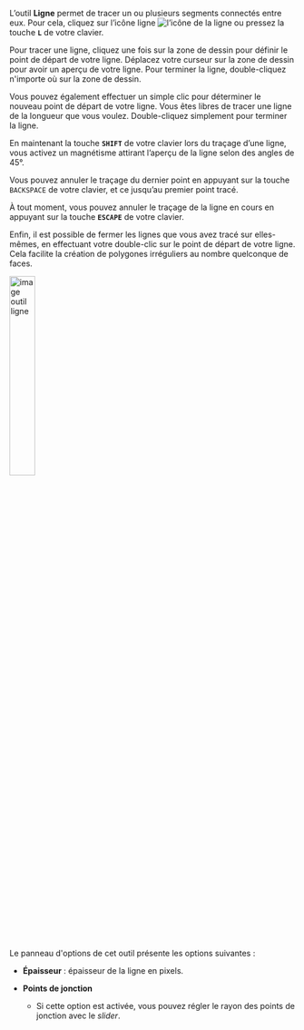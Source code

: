 L’outil **Ligne** permet de tracer un ou plusieurs segments connectés entre eux. Pour cela, cliquez sur l’icône ligne ![l’icône de la ligne](../../assets/line.png) ou pressez la touche **`L`** de votre clavier.
 
 Pour tracer une ligne, cliquez une fois sur la zone de dessin pour définir le point de départ de votre ligne. Déplacez votre curseur sur la zone de dessin pour avoir un aperçu de votre ligne. Pour terminer la ligne, double-cliquez n'importe où sur la zone de dessin. 
 
 Vous pouvez également effectuer un simple clic pour déterminer le nouveau point de départ de votre ligne. Vous êtes libres de tracer une ligne de la longueur que vous voulez. Double-cliquez simplement pour terminer la ligne. 

En maintenant la touche **`SHIFT`** de votre clavier lors du traçage d’une ligne, vous activez un magnétisme attirant l’aperçu de la ligne selon des angles de 45°.

Vous pouvez annuler le traçage du dernier point en appuyant sur la touche `BACKSPACE` de votre clavier, et ce jusqu’au premier point tracé. 

 À tout moment, vous pouvez annuler le traçage de la ligne en cours en appuyant sur la touche **`ESCAPE`** de votre clavier. 

Enfin, il est possible de fermer les lignes que vous avez tracé sur elles-mêmes, en effectuant votre double-clic sur le point de départ de votre ligne. Cela facilite la création de polygones irréguliers au nombre quelconque de faces.

<img src="../../assets/doc/doc.imgs/panneauLigne.png" class="doc-img, floatRight" title="Panneau de l'outil ligne" alt="image outil ligne" width="30%">

Le panneau d'options de cet outil présente les options suivantes :

* **Épaisseur** : épaisseur de la ligne en pixels.

* **Points de jonction**
    * Si cette option est activée, vous pouvez régler le rayon des points de jonction avec le _slider_.

